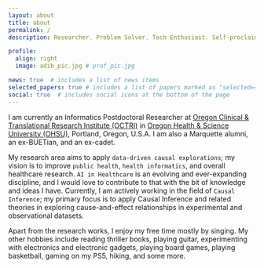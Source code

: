 ```yaml
---
layout: about
title: about
permalink: /
description: Researcher. Problem Solver. Tech Enthusiast. Self-proclaimed Musician. Goes by "<u>Riddhi</u>". (<a href="/assets/img/name_in_bengali.png" target="blank">my name in Bengali</a>)

profile:
  align: right
  image: adib_pic.jpg # prof_pic.jpg

news: true  # includes a list of news items
selected_papers: true # includes a list of papers marked as "selected={true}"
social: true  # includes social icons at the bottom of the page
---
```


I am currently an Informatics Postdoctoral Researcher at [Oregon Clinical & Translational Research Institute (OCTRI)](https://www.ohsu.edu/octri) in [Oregon Health & Science University (OHSU)](https://www.ohsu.edu), Portland, Oregon, U.S.A. I am also a Marquette alumni, an ex-BUETian, and an ex-cadet.

My research area aims to apply `data-driven causal explorations`; my vision is to improve `public health`, `health informatics`, and overall healthcare research. `AI in Healthcare` is an evolving and ever-expanding discipline, and I would love to contribute to that with the bit of knowledge and ideas I have. Currently, I am actively working in the field of `Causal Inference`; my primary focus is to apply Causal Inference and related theories in exploring cause-and-effect relationships in experimental and observational datasets.

<!-- I have completed my Ph.D. in Computer Science from Marquette University, my undergrad (B.Sc.) in Electrical and Electronic Engineering from Bangladesh University of Engineering and Technology (BUET), and my high-school from Jhenidah.  -->

Apart from the research works, I enjoy my free time mostly by singing. My other hobbies include reading thriller books, playing guitar, experimenting with electronics and electronic gadgets, playing board games, playing basketball, gaming on my PS5, hiking, and some more.


